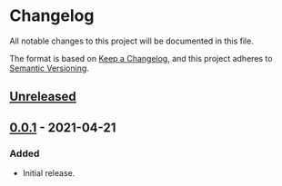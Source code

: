 # Changelog
All notable changes to this project will be documented in this file.

The format is based on [Keep a Changelog](https://keepachangelog.com/en/1.1.0/),
and this project adheres to [Semantic Versioning](https://semver.org/spec/v2.0.0.html).

## [Unreleased]

## [0.0.1] - 2021-04-21
### Added
- Initial release.

[Unreleased]: https://github.com/ets-infra/drone-bump-version/compare/0.0.1...master
[0.0.1]: https://github.com/ets-infra/drone-bump-version/releases/tag/0.0.1
